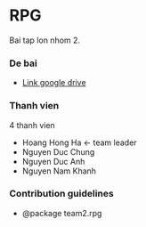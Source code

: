 # RPG #

Bai tap lon nhom 2.

### De bai ###
* [Link google drive](https://drive.google.com/file/d/0B6HCn9f_dk0VdzVYWm5vakVabHM/view)

### Thanh vien ###
4 thanh vien
* Hoang Hong Ha <- team leader
* Nguyen Duc Chung
* Nguyen Duc Anh
* Nguyen Nam Khanh

### Contribution guidelines ###

* @package team2.rpg
